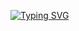<a href="https://git.io/typing-svg"><img src="https://readme-typing-svg.demolab.com?font=Fira+Code&pause=1000&color=14F728&width=435&lines=I+am+a+frontend+developer.+++;I+have+completed+the+frontend+React+course." alt="Typing SVG" /></a>
